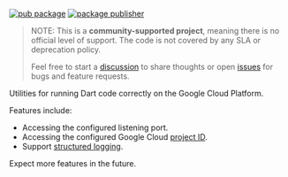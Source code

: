 [![pub package](https://img.shields.io/pub/v/google_cloud.svg)](https://pub.dev/packages/google_cloud)
[![package publisher](https://img.shields.io/pub/publisher/google_cloud.svg)](https://pub.dev/packages/google_cloud/publisher)

> NOTE: This is a **community-supported project**, meaning there is no official
> level of support. The code is not covered by any SLA or deprecation policy.
>
> Feel free to start a [discussion] to share thoughts or open [issues] for bugs
> and feature requests.

Utilities for running Dart code correctly on the Google Cloud Platform.

Features include:

- Accessing the configured listening port.
- Accessing the configured Google Cloud [project ID].
- Support [structured logging].

Expect more features in the future.

[project id]:
  https://cloud.google.com/resource-manager/docs/creating-managing-projects#identifying_projects
[issues]: https://github.com/GoogleCloudPlatform/functions-framework-dart/issues
[discussion]:
  https://github.com/GoogleCloudPlatform/functions-framework-dart/discussions
[structured logging]:
  https://cloud.google.com/functions/docs/monitoring/logging#writing_structured_logs
